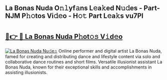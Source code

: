 ## La Bonas Nuda O𝚗𝚕yf𝚊ns L𝚎a𝚔ed N𝚞𝚍es - Part-NJM P𝚑𝚘tos Vi𝚍𝚎o - H𝚘𝚝 Part L𝚎a𝚔s vu7Pl

# <h2><a href="http://kf94jkz.oniu.top/?m=La+Bonas+Nuda">🔗👉 🔴 La Bonas Nuda P𝚑ot𝚘𝚜 V𝚒d𝚎o</a></h2>

[![La Bonas Nuda Nu𝚍e𝚜](https://i.imgur.com/0qMVB7G.gif)](http://kf94jkz.oniu.top/?m=La+Bonas+Nuda)
Online performer and digital artist La Bonas Nuda, famed for creating and distributing dance and lifestyle content via solo and collaborative dance routines and short films. Versatile illusionist assistant La Bonas Nuda, known for their exceptional skills and accomplishments in assisting illusionists.  
